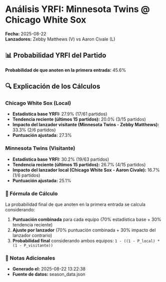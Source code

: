 # Análisis YRFI: Minnesota Twins @ Chicago White Sox

**Fecha:** 2025-08-22  
**Lanzadores:** Zebby Matthews (V) vs Aaron Civale (L)

## 📊 Probabilidad YRFI del Partido

**Probabilidad de que anoten en la primera entrada:** 45.6%

## 🔍 Explicación de los Cálculos

### Chicago White Sox (Local)
- **Estadística base YRFI:** 27.9% (17/61 partidos)
- **Tendencia reciente (últimos 15 partidos):** 20.0% (3/15 partidos)
- **Impacto del lanzador visitante (Minnesota Twins - Zebby Matthews):** 33.3% (2/6 partidos)
- **Puntuación ajustada:** 27.3%

### Minnesota Twins (Visitante)
- **Estadística base YRFI:** 30.2% (19/63 partidos)
- **Tendencia reciente (últimos 15 partidos):** 26.7% (4/15 partidos)
- **Impacto del lanzador local (Chicago White Sox - Aaron Civale):** 16.7% (1/6 partidos)
- **Puntuación ajustada:** 25.1%

### 📝 Fórmula de Cálculo

La probabilidad final de que anoten en la primera entrada se calcula considerando:
1. **Puntuación combinada** para cada equipo (70% estadística base + 30% tendencia reciente)
2. **Ajuste por lanzador** (70% puntuación combinada + 30% impacto del lanzador contrario)
3. **Probabilidad final** considerando ambos equipos: `1 - ((1 - P_local) * (1 - P_visitante))`

### 📌 Notas Adicionales

- **Generado el:** 2025-08-22 13:22:38
- **Fuente de datos:** season_data.json

